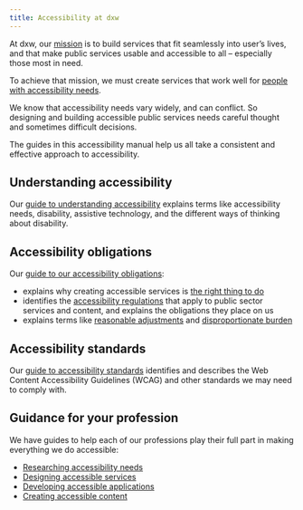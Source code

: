 ```yaml
---
title: Accessibility at dxw
---
```


At dxw, our [mission](https://playbook.dxw.com/about-us/our-mission-values-and-principles/#our-mission) is to build services that fit seamlessly into user’s lives, and that make public services usable and accessible to all – especially those most in need.

To achieve that mission, we must create services that work well for
[people with accessibility needs](/introduction/#what-we-mean-by-people-with-accessibility-needs).

We know that accessibility needs vary widely, and can conflict. So designing and building accessible public services needs careful thought and sometimes difficult decisions.

The guides in this accessibility manual help us all take a consistent and effective approach to accessibility.

## Understanding accessibility

Our [guide to understanding accessibility](/introduction/) explains terms like accessibility needs, disability, assistive technology, and the different ways of thinking about disability.

## Accessibility obligations

Our [guide to our accessibility obligations](/introduction/obligations):

* explains why creating accessible services is [the right thing to do](/introduction/obligations/#moral-obligations)
* identifies the [accessibility regulations](/introduction/obligations.md/#accessibility-regulations) that apply to
  public sector services and content, and explains the obligations they place on us
* explains terms like [reasonable adjustments](/introduction/obligations/#reasonable-adjustments) and
  [disproportionate burden](/introduction/obligations.md/#disproportionate-burden)

## Accessibility standards

Our [guide to accessibility standards](/introduction/standards) identifies and describes the Web Content Accessibility Guidelines (WCAG) and other standards we may need to comply with.

## Guidance for your profession

We have guides to help each of our professions play their full part in making everything we do accessible:

* [Researching accessibility needs](/research/)
* [Designing accessible services](/interaction-design/)
* [Developing accessible applications](/development/)
* [Creating accessible content](/content/)

